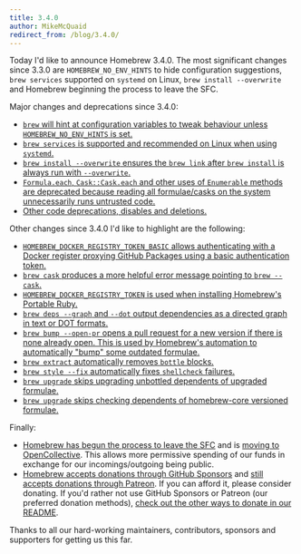 ```yaml
---
title: 3.4.0
author: MikeMcQuaid
redirect_from: /blog/3.4.0/
---
```

Today I'd like to announce Homebrew 3.4.0. The most significant changes since 3.3.0 are `HOMEBREW_NO_ENV_HINTS` to hide configuration suggestions, `brew services` supported on `systemd` on Linux, `brew install --overwrite` and Homebrew beginning the process to leave the SFC.

Major changes and deprecations since 3.4.0:

- [`brew` will hint at configuration variables to tweak behaviour unless `HOMEBREW_NO_ENV_HINTS` is set.](https://github.com/Homebrew/brew/pull/12477)
- [`brew services` is supported and recommended on Linux when using `systemd`.](https://github.com/Homebrew/brew/pull/11910)
- [`brew install --overwrite` ensures the `brew link` after `brew install` is always run with `--overwrite`.](https://github.com/Homebrew/brew/pull/12691)
- [`Formula.each`, `Cask::Cask.each` and other uses of `Enumerable` methods are deprecated because reading all formulae/casks on the system unnecessarily runs untrusted code.](https://github.com/Homebrew/brew/pull/12911)
- [Other code deprecations, disables and deletions.](https://github.com/Homebrew/brew/pull/12913)

Other changes since 3.4.0 I'd like to highlight are the following:

- [`HOMEBREW_DOCKER_REGISTRY_TOKEN_BASIC` allows authenticating with a Docker register proxying GitHub Packages using a basic authentication token.](https://github.com/Homebrew/brew/pull/12673)
- [`brew cask` produces a more helpful error message pointing to `brew --cask`.](https://github.com/Homebrew/brew/pull/12708)
- [`HOMEBREW_DOCKER_REGISTRY_TOKEN` is used when installing Homebrew's Portable Ruby.](https://github.com/Homebrew/brew/pull/12576)
- [`brew deps --graph` and `--dot` output dependencies as a directed graph in text or DOT formats.](https://github.com/Homebrew/brew/pull/12423)
- [`brew bump --open-pr` opens a pull request for a new version if there is none already open. This is used by Homebrew's automation to automatically "bump" some outdated formulae.](https://github.com/Homebrew/brew/pull/12702)
- [`brew extract` automatically removes `bottle` blocks.](https://github.com/Homebrew/brew/pull/12453)
- [`brew style --fix` automatically fixes `shellcheck` failures.](https://github.com/Homebrew/brew/pull/12391)
- [`brew upgrade` skips upgrading unbottled dependents of upgraded formulae.](https://github.com/Homebrew/brew/pull/12487)
- [`brew upgrade` skips checking dependents of homebrew-core versioned formulae.](https://github.com/Homebrew/brew/pull/12484)

Finally:

- [Homebrew has begun the process to leave the SFC](https://github.com/Homebrew/brew/pull/12532) and is [moving to OpenCollective](https://opencollective.com/homebrew). This allows more permissive spending of our funds in exchange for our incomings/outgoing being public.
- [Homebrew accepts donations through GitHub Sponsors](https://github.com/sponsors/Homebrew) and [still accepts donations through Patreon](https://www.patreon.com/homebrew). If you can afford it, please consider donating. If you'd rather not use GitHub Sponsors or Patreon (our preferred donation methods), [check out the other ways to donate in our README](https://github.com/homebrew/brew/#donations).

Thanks to all our hard-working maintainers, contributors, sponsors and supporters for getting us this far.
